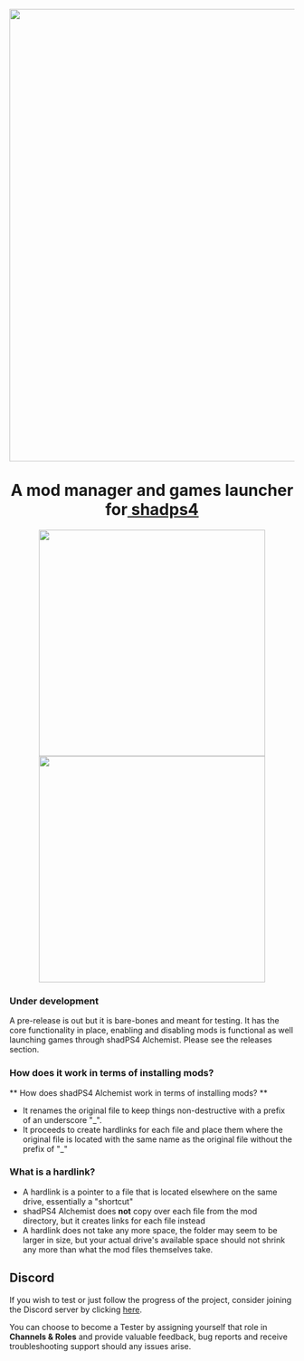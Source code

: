 <h1 align="center">
  <br>
  <a href="https://github.com/sindre-gangeskar/shadps4-mm"><img src="https://github.com/sindre-gangeskar/shadps4-mm/blob/main/.github/shadps4-alchemist.jpg" width="800"></a>
  <br>
  <span><br>
    <b>A mod manager and games launcher for</b><a href="https://github.com/shadps4-emu/shadPS4"> shadps4</a>
  </span>
 
  <br>
</h1>

<p align="center">
  <img src="https://github.com/sindre-gangeskar/shadps4-mm/blob/main/documents/screenshots/library.png" width="400">
  <img src="https://github.com/sindre-gangeskar/shadps4-mm/blob/main/documents/screenshots/game-settings.png" width="400">
</p>


### Under development
A pre-release is out but it is bare-bones and meant for testing. 
It has the core functionality in place, enabling and disabling mods is functional as well launching games through shadPS4 Alchemist. 
Please see the releases section. 

### How does it work in terms of installing mods? 
** How does shadPS4 Alchemist work in terms of installing mods? **
- It renames the original file to keep things non-destructive with a prefix of an underscore "_". 
- It proceeds to create hardlinks for each file and place them where the original file is located with the same name as the original file without the prefix of "_"

### What is a hardlink? 
- A hardlink is a pointer to a file that is located elsewhere on the same drive, essentially a "shortcut"
- shadPS4 Alchemist does **not** copy over each file from the mod directory, but it creates links for each file instead
- A hardlink does not take any more space, the folder may seem to be larger in size, but your actual drive's available space should not shrink any more than what the mod files themselves take. 

## Discord
If you wish to test or just follow the progress of the project, consider joining the Discord server by 
clicking [here](https://discord.gg/XydC82W6u2).

You can choose to become a Tester by assigning yourself that role in **Channels & Roles** and provide valuable feedback, bug reports and receive troubleshooting support should any issues arise.


